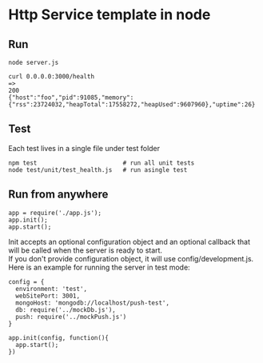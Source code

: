 # Http Service template in node

## Run

    node server.js

    curl 0.0.0.0:3000/health
    =>
    200
    {"host":"foo","pid":91085,"memory":{"rss":23724032,"heapTotal":17558272,"heapUsed":9607960},"uptime":26}

## Test

Each test lives in a single file under test folder

    npm test                        # run all unit tests
    node test/unit/test_health.js   # run asingle test


## Run from anywhere
    app = require('./app.js');
    app.init();
    app.start();

Init accepts an optional configuration object and an optional callback that will be called when the server is ready to start.  
If you don't provide configuration object, it will use config/development.js.  
Here is an example for running the server in test mode:

    config = {
      environment: 'test',
      webSitePort: 3001,
      mongoHost: 'mongodb://localhost/push-test',
      db: require('../mockDb.js'), 
      push: require('../mockPush.js')
    }

    app.init(config, function(){
      app.start();
    })
